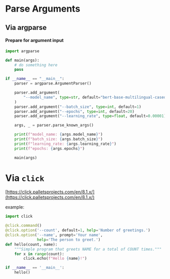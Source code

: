 # Parse Arguments

## Via argparse

#### Prepare for argument input

```python
import argparse

def main(args):
	# do something here
	pass

if __name__ == "__main__":
    parser = argparse.ArgumentParser()

    parser.add_argument(
        "--model_name", type=str, default="bert-base-multilingual-cased"
    )
    parser.add_argument("--batch_size", type=int, default=1)
    parser.add_argument("--epochs", type=int, default=20)
    parser.add_argument("--learning_rate", type=float, default=0.00001)

    args, _ = parser.parse_known_args()

    print(f"model_name: {args.model_name}")
    print(f"batch_size: {args.batch_size}")
    print(f"learning_rate: {args.learning_rate}")
    print(f"epochs: {args.epochs}")

    main(args)
```

# Via `click`

[https://click.palletsprojects.com/en/8.1.x/](https://click.palletsprojects.com/en/8.1.x/)

example:

```python
import click

@click.command()
@click.option('--count', default=1, help='Number of greetings.')
@click.option('--name', prompt='Your name',
              help='The person to greet.')
def hello(count, name):
    """Simple program that greets NAME for a total of COUNT times."""
    for x in range(count):
        click.echo(f"Hello {name}!")

if __name__ == '__main__':
    hello()
```